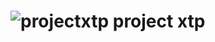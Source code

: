 # ![projectxtp](https://github.com/user-attachments/assets/d8cca71a-cfab-4b73-8b70-35b579e4cdc1) project xtp
